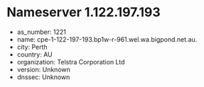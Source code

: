 # Nameserver 1.122.197.193

* as_number: 1221
* name: cpe-1-122-197-193.bp1w-r-961.wel.wa.bigpond.net.au.
* city: Perth
* country: AU
* organization: Telstra Corporation Ltd
* version: Unknown
* dnssec: Unknown
